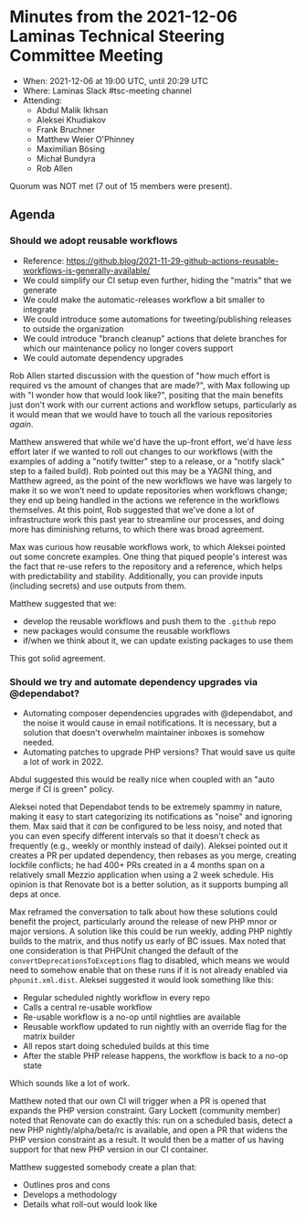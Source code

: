 # Minutes from the 2021-12-06 Laminas Technical Steering Committee Meeting

- When: 2021-12-06 at 19:00 UTC, until 20:29 UTC
- Where: Laminas Slack #tsc-meeting channel
- Attending:
  - Abdul Malik Ikhsan
  - Aleksei Khudiakov
  - Frank Bruchner
  - Matthew Weier O'Phinney
  - Maximilian Bösing
  - Michał Bundyra
  - Rob Allen

Quorum was NOT met (7 out of 15 members were present).

## Agenda

### Should we adopt reusable workflows

- Reference: https://github.blog/2021-11-29-github-actions-reusable-workflows-is-generally-available/
- We could simplify our CI setup even further, hiding the "matrix" that we generate
- We could make the automatic-releases workflow a bit smaller to integrate
- We could introduce some automations for tweeting/publishing releases to outside the organization
- We could introduce "branch cleanup" actions that delete branches for which our maintenance policy no longer covers support
- We could automate dependency upgrades

Rob Allen started discussion with the question of "how much effort is required vs the amount of changes that are made?", with Max following up with "I wonder how that would look like?", positing that the main benefits just don't work with our current actions and workflow setups, particularly as it would mean that we would have to touch all the various repositories _again_.

Matthew answered that while we'd have the up-front effort, we'd have _less_ effort later if we wanted to roll out changes to our workflows (with the examples of adding a "notify twitter" step to a release, or a "notify slack" step to a failed build).
Rob pointed out this may be a YAGNI thing, and Matthew agreed, as the point of the new workflows we have was largely to make it so we won't need to update repositories when workflows change; they end up being handled in the actions we reference in the workflows themselves.
At this point, Rob suggested that we've done a lot of infrastructure work this past year to streamline our processes, and doing more has diminishing returns, to which there was broad agreement.

Max was curious how reusable workflows work, to which Aleksei pointed out some concrete examples.
One thing that piqued people's interest was the fact that re-use refers to the repository and a reference, which helps with predictability and stability.
Additionally, you can provide inputs (including secrets) and use outputs from them.

Matthew suggested that we:

- develop the reusable workflows and push them to the `.github` repo
- new packages would consume the reusable workflows
- if/when we think about it, we can update existing packages to use them

This got solid agreement.

### Should we try and automate dependency upgrades via @dependabot?

- Automating composer dependencies upgrades with @dependabot, and the noise it would cause in email notifications.
  It is necessary, but a solution that doesn't overwhelm maintainer inboxes is somehow needed.
- Automating patches to upgrade PHP versions?
  That would save us quite a lot of work in 2022.

Abdul suggested this would be really nice when coupled with an "auto merge if CI is green" policy.

Aleksei noted that Dependabot tends to be extremely spammy in nature, making it easy to start categorizing its notifications as "noise" and ignoring them.
Max said that it _can_ be configured to be less noisy, and noted that you can even specify different intervals so that it doesn't check as frequently (e.g., weekly or monthly instead of daily).
Aleksei pointed out it creates a PR per updated dependency, then rebases as you merge, creating lockfile conflicts; he had 400+ PRs created in a 4 months span on a relatively small Mezzio application when using a 2 week schedule.
His opinion is that Renovate bot is a better solution, as it supports bumping all deps at once.

Max reframed the conversation to talk about how these solutions could benefit the project, particularly around the release of new PHP mnor or major versions.
A solution like this could be run weekly, adding PHP nightly builds to the matrix, and thus notify us early of BC issues.
Max noted that one consideration is that PHPUnit changed the default of the `convertDeprecationsToExceptions` flag to disabled, which means we would need to somehow enable that on these runs if it is not already enabled via `phpunit.xml.dist`.
Aleksei suggested it would look something like this:

- Regular scheduled nightly workflow in every repo
- Calls a central re-usable workflow
- Re-usable workflow is a no-op until nightlies are available
- Reusable workflow updated to run nightly with an override flag for the matrix builder
- All repos start doing scheduled builds at this time
- After the stable PHP release happens, the workflow is back to a no-op state

Which sounds like a lot of work.

Matthew noted that our own CI will trigger when a PR is opened that expands the PHP version constraint.
Gary Lockett (community member) noted that Renovate can do exactly this: run on a scheduled basis, detect a new PHP nightly/alpha/beta/rc is available, and open a PR that widens the PHP version constraint as a result.
It would then be a matter of us having support for that new PHP version in our CI container.

Matthew suggested somebody create a plan that:

- Outlines pros and cons
- Develops a methodology
- Details what roll-out would look like
